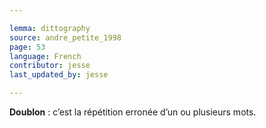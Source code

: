 ```yaml
---

lemma: dittography
source: andre_petite_1998
page: 53
language: French
contributor: jesse
last_updated_by: jesse

---
```


**Doublon** : c’est la répétition erronée d’un ou plusieurs mots.
